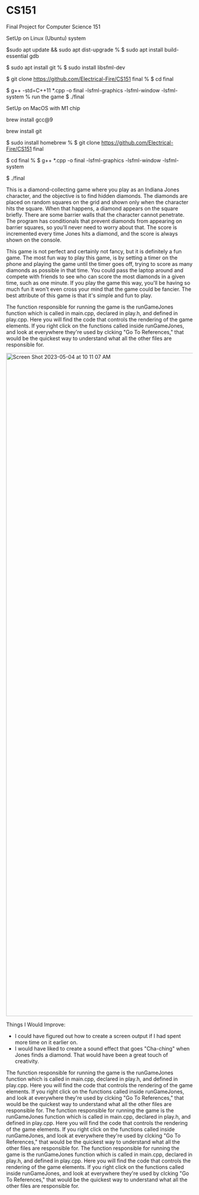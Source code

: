 # CS151
Final Project for Computer Science 151

SetUp on Linux (Ubuntu) system
<!-- % open the terminal -->
<!-- % update the Ubuntu package lists -->
$sudo apt update && sudo apt dist-upgrade
% <!-- install the GNU compiler tools (gcc/g++) and the GDB debugger -->
$ sudo apt install build-essential gdb
<!-- % now install git -->
$ sudo apt install git
% <!-- install SFML libraries -->
$ sudo install libsfml-dev
<!-- % clone the repository -->
$ git clone https://github.com/Electrical-Fire/CS151 final
% <!-- got to the final directory -->
$ cd final
<!-- % compile the project -->
$ g++ -std=C++11 *.cpp -o final -lsfml-graphics -lsfml-window -lsfml-system
% run the game
$ ./final

 SetUp on MacOS with M1 chip
<!-- open the terminal -->
<!-- install gcc on mac -->
brew install gcc@9
<!-- % install git-->
brew install git
<!-- % install SFML libraries -->
$ sudo install homebrew
% <!-- clone the repository -->
$ git clone https://github.com/Electrical-Fire/CS151 final
<!-- % got to the final directory -->
$ cd final
% <!-- compile the project: -->
$ g++ *.cpp -o final -lsfml-graphics -lsfml-window -lsfml-system
<!-- % run the game -->
$ ./final

This is a diamond-collecting game where you play as an Indiana Jones character, and the objective is to find hidden diamonds. The diamonds are placed on random squares on the grid and shown only when the character hits the square. When that happens, a diamond appears on the square briefly. There are some barrier walls that the character cannot penetrate. The program has conditionals that prevent diamonds from appearing on barrier squares, so you'll never need to worry about that. The score is incremented every time Jones hits a diamond, and the score is always shown on the console. 

This game is not perfect and certainly not fancy, but it is definitely a fun game. The most fun way to play this game, is by setting a timer on the phone and playing the game until the timer goes off, trying to score as many diamonds as possible in that time. You could pass the laptop around and compete with friends to see who can score the most diamonds in a given time, such as one minute. If you play the game this way, you'll be having so much fun it won't even cross your mind that the game could be fancier. The best attribute of this game is that it's simple and fun to play.

The function responsible for running the game is the runGameJones function which is called in main.cpp, declared in play.h, and defined in play.cpp. Here you will find the code that controls the rendering of the game elements. If you right click on the functions called inside runGameJones, and look at everywhere they're used by clcking "Go To References," that would be the quickest way to understand what all the other files are responsible for. 


<img width="1792" alt="Screen Shot 2023-05-04 at 10 11 07 AM" src="https://user-images.githubusercontent.com/69916317/236276921-71d1b3c8-c685-46db-be3a-aaafede6fd85.png">

Things I Would Improve: 
- I could have figured out how to create a screen output if I had spent more time on it earlier on.
- I would have liked to create a sound effect that goes "Cha-ching" when Jones finds a diamond. That would have been a great touch of creativity.

The function responsible for running the game is the runGameJones function which is called in main.cpp, declared in play.h, and defined in play.cpp. Here you will find the code that controls the rendering of the game elements. If you right click on the functions called inside runGameJones, and look at everywhere they're used by clcking "Go To References," that would be the quickest way to understand what all the other files are responsible for. 
The function responsible for running the game is the runGameJones function which is called in main.cpp, declared in play.h, and defined in play.cpp. Here you will find the code that controls the rendering of the game elements. If you right click on the functions called inside runGameJones, and look at everywhere they're used by clcking "Go To References," that would be the quickest way to understand what all the other files are responsible for. 
The function responsible for running the game is the runGameJones function which is called in main.cpp, declared in play.h, and defined in play.cpp. Here you will find the code that controls the rendering of the game elements. If you right click on the functions called inside runGameJones, and look at everywhere they're used by clcking "Go To References," that would be the quickest way to understand what all the other files are responsible for. 

